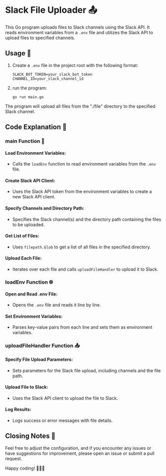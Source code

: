 # Slack File Uploader 📤

This Go program uploads files to Slack channels using the Slack API. It reads environment variables from a `.env` file and utilizes the Slack API to upload files to specified channels.

## Usage 🚀

1. Create a `.env` file in the project root with the following format:

   ```env
   SLACK_BOT_TOKEN=your_slack_bot_token
   CHANNEL_ID=your_slack_channel_id
   ```

2. run the program:

   ```
   go run main.go
   ```

The program will upload all files from the "./file" directory to the specified Slack channel.

## Code Explanation 📜

### main Function 🚀

#### Load Environment Variables:

- Calls the `loadEnv` function to read environment variables from the `.env` file.

#### Create Slack API Client:

- Uses the Slack API token from the environment variables to create a new Slack API client.

#### Specify Channels and Directory Path:

- Specifies the Slack channel(s) and the directory path containing the files to be uploaded.

#### Get List of Files:

- Uses `filepath.Glob` to get a list of all files in the specified directory.

#### Upload Each File:

- Iterates over each file and calls `uploadFileHandler` to upload it to Slack.

### loadEnv Function 🌐

#### Open and Read .env File:

- Opens the `.env` file and reads it line by line.

#### Set Environment Variables:

- Parses key-value pairs from each line and sets them as environment variables.

### uploadFileHandler Function 📤

#### Specify File Upload Parameters:

- Sets parameters for the Slack file upload, including channels and the file path.

#### Upload File to Slack:

- Uses the Slack API client to upload the file to Slack.

#### Log Results:

- Logs success or error messages with file details.

## Closing Notes 📝

Feel free to adjust the configuration, and if you encounter any issues or have suggestions for improvement, please open an issue or submit a pull request.

Happy coding! 🚀👨‍💻
